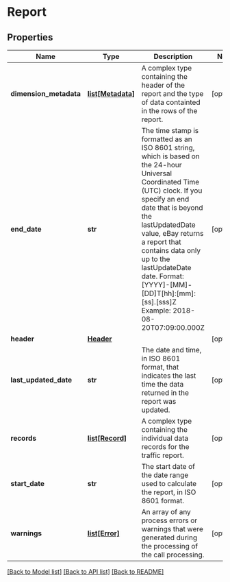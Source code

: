 # Report

## Properties
Name | Type | Description | Notes
------------ | ------------- | ------------- | -------------
**dimension_metadata** | [**list[Metadata]**](Metadata.md) | A complex type containing the header of the report and the type of data containted in the rows of the report. | [optional] 
**end_date** | **str** | The time stamp is formatted as an ISO 8601 string, which is based on the 24-hour Universal Coordinated Time (UTC) clock. If you specify an end date that is beyond the lastUpdatedDate value, eBay returns a report that contains data only up to the lastUpdateDate date. Format: [YYYY]-[MM]-[DD]T[hh]:[mm]:[ss].[sss]Z Example: 2018-08-20T07:09:00.000Z | [optional] 
**header** | [**Header**](Header.md) |  | [optional] 
**last_updated_date** | **str** | The date and time, in ISO 8601 format, that indicates the last time the data returned in the report was updated. | [optional] 
**records** | [**list[Record]**](Record.md) | A complex type containing the individual data records for the traffic report. | [optional] 
**start_date** | **str** | The start date of the date range used to calculate the report, in ISO 8601 format. | [optional] 
**warnings** | [**list[Error]**](Error.md) | An array of any process errors or warnings that were generated during the processing of the call processing. | [optional] 

[[Back to Model list]](../README.md#documentation-for-models) [[Back to API list]](../README.md#documentation-for-api-endpoints) [[Back to README]](../README.md)


